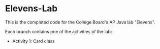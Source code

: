 # Elevens-Lab
This is the completed code for the College Board's AP Java lab "Elevens".

Each branch contains one of the activities of the lab:
- Activity 1: Card class
